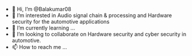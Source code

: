 - 👋 Hi, I’m @Balakumar08
- 👀 I’m interested in Audio signal chain & processing and Hardware security for the automotive applications
- 🌱 I’m currently learning ...
- 💞️ I’m looking to collaborate on Hardware security and cyber security in automotive.
- 📫 How to reach me ...

<!---
Balakumar08/Balakumar08 is a ✨ special ✨ repository because its `README.md` (this file) appears on your GitHub profile.
You can click the Preview link to take a look at your changes.
--->
